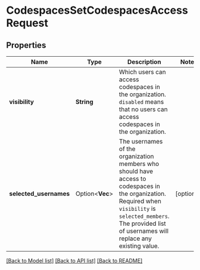 # CodespacesSetCodespacesAccessRequest

## Properties

Name | Type | Description | Notes
------------ | ------------- | ------------- | -------------
**visibility** | **String** | Which users can access codespaces in the organization. `disabled` means that no users can access codespaces in the organization. | 
**selected_usernames** | Option<**Vec<String>**> | The usernames of the organization members who should have access to codespaces in the organization. Required when `visibility` is `selected_members`. The provided list of usernames will replace any existing value. | [optional]

[[Back to Model list]](../README.md#documentation-for-models) [[Back to API list]](../README.md#documentation-for-api-endpoints) [[Back to README]](../README.md)


